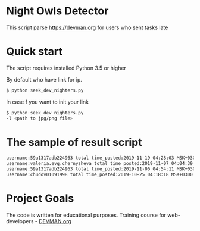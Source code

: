 # Night Owls Detector

This script parse https://devman.org for users who sent tasks late

# Quick start

The script requires installed Python 3.5 or higher

By default who have link for ip. 

```bash
$ python seek_dev_nighters.py
```

In case f you want to init your link

```bash
$ python seek_dev_nighters.py
-l <path to jpg/png file>
```

# The sample of result script
```bash
username:59a1317adb224963 total time_posted:2019-11-19 04:28:03 MSK+0300
username:valeria.evg.chernysheva total time_posted:2019-11-07 04:04:39 MSK+0300
username:59a1317adb224963 total time_posted:2019-11-06 04:54:11 MSK+0300
username:chudov01091998 total time_posted:2019-10-25 04:18:18 MSK+0300
```

# Project Goals

The code is written for educational purposes. Training course for web-developers - [DEVMAN.org](https://devman.org)

